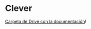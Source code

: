 # Clever

[Carpeta de Drive con la documentación](https://docs.google.com/document/d/1EfnIftTG9bqlBUqmO0ggfX9kHsQSD-DDRfZZUXhkowQ/edit?usp=drive_link)!
